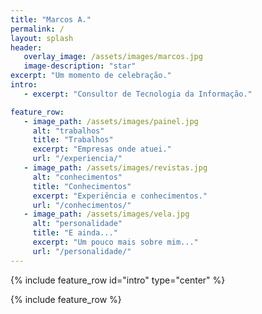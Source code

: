 ```yaml
---
title: "Marcos A."
permalink: /
layout: splash 
header: 
   overlay_image: /assets/images/marcos.jpg 
   image-description: "star" 
excerpt: "Um momento de celebração."
intro: 
   - excerpt: "Consultor de Tecnologia da Informação."

feature_row:
   - image_path: /assets/images/painel.jpg
     alt: "trabalhos"
     title: "Trabalhos"
     excerpt: "Empresas onde atuei."
     url: "/experiencia/"
   - image_path: /assets/images/revistas.jpg
     alt: "conhecimentos"
     title: "Conhecimentos"
     excerpt: "Experiência e conhecimentos."
     url: "/conhecimentos/"
   - image_path: /assets/images/vela.jpg
     alt: "personalidade"
     title: "E ainda..."
     excerpt: "Um pouco mais sobre mim..."
     url: "/personalidade/"
---
```


{% include feature_row id="intro" type="center" %}

{% include feature_row %}



